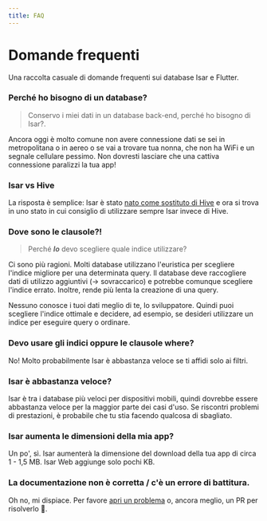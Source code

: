 ```yaml
---
title: FAQ
---
```


# Domande frequenti

Una raccolta casuale di domande frequenti sui database Isar e Flutter.

### Perché ho bisogno di un database?

> Conservo i miei dati in un database back-end, perché ho bisogno di Isar?.

Ancora oggi è molto comune non avere connessione dati se sei in metropolitana o in aereo o se vai a trovare tua nonna, che non ha WiFi e un segnale cellulare pessimo. Non dovresti lasciare che una cattiva connessione paralizzi la tua app!

### Isar vs Hive

La risposta è semplice: Isar è stato [nato come sostituto di Hive](https://github.com/hivedb/hive/issues/246) e ora si trova in uno stato in cui consiglio di utilizzare sempre Isar invece di Hive.

### Dove sono le clausole?!

> Perché **_Io_** devo scegliere quale indice utilizzare?

Ci sono più ragioni. Molti database utilizzano l'euristica per scegliere l'indice migliore per una determinata query. Il database deve raccogliere dati di utilizzo aggiuntivi (-> sovraccarico) e potrebbe comunque scegliere l'indice errato. Inoltre, rende più lenta la creazione di una query.

Nessuno conosce i tuoi dati meglio di te, lo sviluppatore. Quindi puoi scegliere l'indice ottimale e decidere, ad esempio, se desideri utilizzare un indice per eseguire query o ordinare.

### Devo usare gli indici oppure le clausole where?

No! Molto probabilmente Isar è abbastanza veloce se ti affidi solo ai filtri.

### Isar è abbastanza veloce?

Isar è tra i database più veloci per dispositivi mobili, quindi dovrebbe essere abbastanza veloce per la maggior parte dei casi d'uso. Se riscontri problemi di prestazioni, è probabile che tu stia facendo qualcosa di sbagliato.

### Isar aumenta le dimensioni della mia app?

Un po', sì. Isar aumenterà la dimensione del download della tua app di circa 1 - 1,5 MB. Isar Web aggiunge solo pochi KB.

### La documentazione non è corretta / c'è un errore di battitura.

Oh no, mi dispiace. Per favore [apri un problema](https://github.com/ahmtydn/isar_plus/issues/new/choose) o, ancora meglio, un PR per risolverlo 💪.
